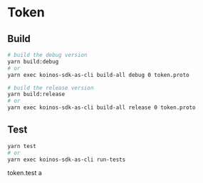 # Token

## Build

```sh
# build the debug version
yarn build:debug
# or
yarn exec koinos-sdk-as-cli build-all debug 0 token.proto

# build the release version
yarn build:release
# or
yarn exec koinos-sdk-as-cli build-all release 0 token.proto
```

## Test

```sh
yarn test
# or
yarn exec koinos-sdk-as-cli run-tests
```

token.test a
